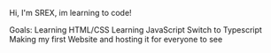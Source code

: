 Hi, I'm SREX, im learning to code!

Goals:
  Learning HTML/CSS 
  Learning JavaScript
  Switch to Typescript
  Making my first Website and hosting it for everyone to see
